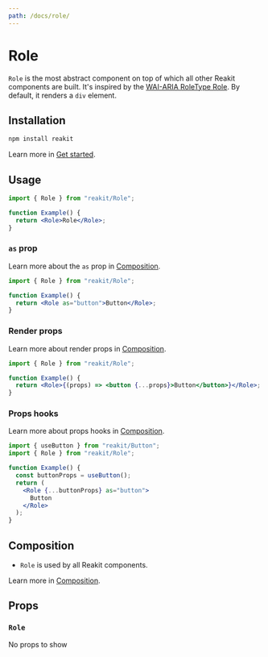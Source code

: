 ```yaml
---
path: /docs/role/
---
```


# Role

`Role` is the most abstract component on top of which all other Reakit components are built. It's inspired by the [WAI-ARIA RoleType Role](https://www.w3.org/TR/wai-aria-1.1/#roletype). By default, it renders a `div` element.

<carbon-ad></carbon-ad>

## Installation

```sh
npm install reakit
```

Learn more in [Get started](/docs/get-started/).

## Usage

```jsx
import { Role } from "reakit/Role";

function Example() {
  return <Role>Role</Role>;
}
```

### `as` prop

Learn more about the `as` prop in [Composition](/docs/composition/#as-prop).

```jsx
import { Role } from "reakit/Role";

function Example() {
  return <Role as="button">Button</Role>;
}
```

### Render props

Learn more about render props in [Composition](/docs/composition/#render-props).

```jsx
import { Role } from "reakit/Role";

function Example() {
  return <Role>{(props) => <button {...props}>Button</button>}</Role>;
}
```

### Props hooks

Learn more about props hooks in [Composition](/docs/composition/#props-hooks).

```jsx
import { useButton } from "reakit/Button";
import { Role } from "reakit/Role";

function Example() {
  const buttonProps = useButton();
  return (
    <Role {...buttonProps} as="button">
      Button
    </Role>
  );
}
```

## Composition

- `Role` is used by all Reakit components.

Learn more in [Composition](/docs/composition/#props-hooks).

## Props

<!-- Automatically generated -->

### `Role`

No props to show
